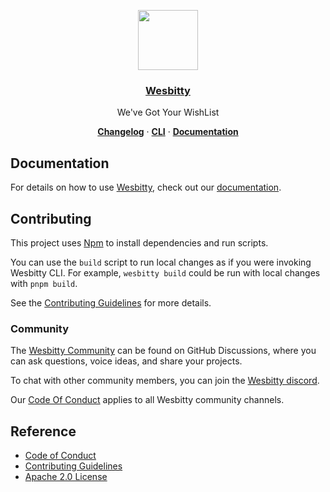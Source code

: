 <p align="center">
  <a href="https://wesbitty.org">
    <img src="https://res.cloudinary.com/wesbitty/image/upload/v1681349717/brand/logo.png" height="96">
    <h3 align="center">Wesbitty</h3>
  </a>
</p>

<p align="center">
  We've Got Your WishList
</p>

<p align="center">
  <a href="https://wesbitty.org/brand/changelog"><strong>Changelog</strong></a> ·
  <a href="https://wesbitty.org/cli"><strong>CLI</strong></a> ·
  <a href="https://wesbitty.org/docs"><strong>Documentation</strong></a>
</p>

## Documentation

For details on how to use [Wesbitty](https://wesbitty.org), check out our [documentation](https://wesbitty.org/docs).

## Contributing

This project uses [Npm](https://npmjs.com/) to install dependencies and run scripts.

You can use the `build` script to run local changes as if you were invoking Wesbitty CLI. For example, `wesbitty build` could be run with local changes with `pnpm build`.

See the [Contributing Guidelines](./CONTRIBUTING.md) for more details.

### Community

The [Wesbitty Community](https://github.com/wesbitty/wesbitty/discussions) can be found on GitHub Discussions, where you can ask questions, voice ideas, and share your projects.

To chat with other community members, you can join the [Wesbitty discord](https://discord.com).

Our [Code Of Conduct](https://github.com/wesbitty/wesbitty/blob/main/.github/CODE_OF_CONDUCT.md) applies to all Wesbitty community channels.

## Reference

- [Code of Conduct](https://github.com/wesbitty/wesbitty/blob/main/.github/CODE_OF_CONDUCT.md)
- [Contributing Guidelines](https://github.com/wesbitty/wesbitty/blob/main/CONTRIBUTING.md)
- [Apache 2.0 License](./LICENSE)
